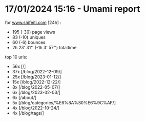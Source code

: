 # 17/01/2024 15:16 - Umami report
for www.shifeiti.com [24h] :

 - 195 (-30) page views
 - 83 (-10) uniques
 - 60 (-6) bounces
 - 2h 23' 31'' (-1h 3' 57'') totaltime


top 10 urls:
 - 56x [/]
 - 37x [/blog/2022-12-09/]
 - 25x [/blog/2023-01-12/]
 - 15x [/blog/2022-12-22/]
 - 8x [/blog/2022-05-07/]
 - 6x [/blog/2023-02-03/]
 - 6x [/about/]
 - 5x [/blog/categories/%E6%8A%80%E6%9C%AF/]
 - 4x [/blog/2022-10-24/]
 - 4x [/blog/tags/]


